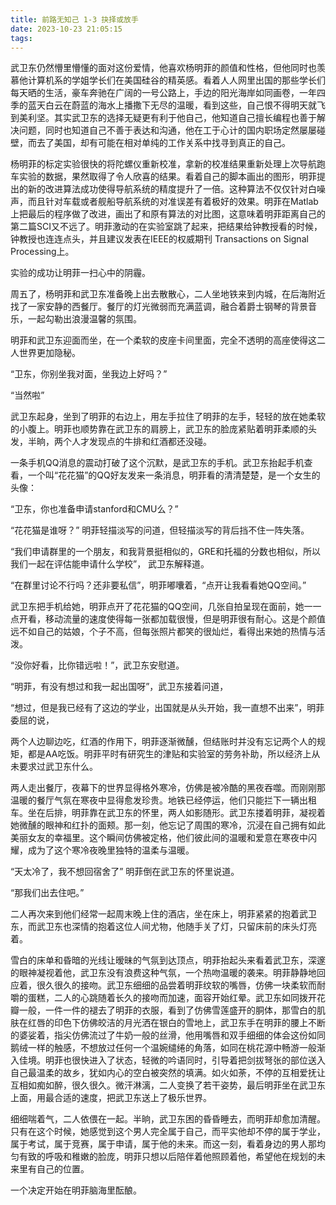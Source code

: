 ```yaml
---
title: 前路无知己 1-3 抉择或放手
date: 2023-10-23 21:05:15
tags:
---
```


武卫东仍然懵里懵懂的面对这份爱情，他喜欢杨明菲的颜值和性格，但他同时也羡慕他计算机系的学姐学长们在美国硅谷的精英感。看着人人网里出国的那些学长们每天晒的生活，豪车奔驰在广阔的一号公路上，手边的阳光海岸如同画卷，一年四季的蓝天白云在蔚蓝的海水上播撒下无尽的温暖，看到这些，自己恨不得明天就飞到美利坚。其实武卫东的选择无疑更有利于他自己，他知道自己擅长编程也善于解决问题，同时也知道自己不善于表达和沟通，他在工于心计的国内职场定然屡屡碰壁，而去了美国，却有可能在相对单纯的工作关系中找寻到真正的自己。

杨明菲的标定实验很快的将陀螺仪重新校准，拿新的校准结果重新处理上次导航跑车实验的数据，果然取得了令人欣喜的结果。看着自己的脚本画出的图形，明菲提出的新的改进算法成功使得导航系统的精度提升了一倍。这种算法不仅仅针对白噪声，而且针对车载或者舰船导航系统的对准误差有着极好的效果。明菲在Matlab上把最后的程序做了改进，画出了和原有算法的对比图，这意味着明菲距离自己的第二篇SCI又不远了。明菲激动的在实验室跳了起来，把结果给钟教授看的时候，钟教授也连连点头，并且建议发表在IEEE的权威期刊 Transactions on Signal Processing上。

实验的成功让明菲一扫心中的阴霾。

周五了，杨明菲和武卫东准备晚上出去散散心，二人坐地铁来到内城，在后海附近找了一家安静的西餐厅。餐厅的灯光微弱而充满蓝调，融合着爵士钢琴的背景音乐，一起勾勒出浪漫温馨的氛围。

明菲和武卫东迎面而坐，在一个柔软的皮座卡间里面，完全不透明的高座使得这二人世界更加隐秘。

“卫东，你别坐我对面，坐我边上好吗？”

“当然啦”

武卫东起身，坐到了明菲的右边上，用左手拉住了明菲的左手，轻轻的放在她柔软的小腹上。明菲也顺势靠在武卫东的肩膀上，武卫东的脸庞紧贴着明菲柔顺的头发，半晌，两个人才发现点的牛排和红酒都还没碰。

一条手机QQ消息的震动打破了这个沉默，是武卫东的手机。武卫东抬起手机查看，一个叫“花花猫”的QQ好友发来一条消息，明菲看的清清楚楚，是一个女生的头像：

“卫东，你也准备申请stanford和CMU么？”

“花花猫是谁呀？” 明菲轻描淡写的问道，但轻描淡写的背后挡不住一阵失落。

“我们申请群里的一个朋友，和我背景挺相似的，GRE和托福的分数也相似，所以我们一起在评估能申请什么学校”， 武卫东解释道。

“在群里讨论不行吗？还非要私信”，明菲嘟囔着，“点开让我看看她QQ空间。”

武卫东把手机给她，明菲点开了花花猫的QQ空间，几张自拍呈现在面前，她一一点开看，移动流量的速度使得每一张都加载很慢，但是明菲很有耐心。这是个颜值远不如自己的姑娘，个子不高，但每张照片都笑的很灿烂，看得出来她的热情与活泼。

“没你好看，比你错远啦！”，武卫东安慰道。

“明菲，有没有想过和我一起出国呀”，武卫东接着问道，

“想过，但是我已经有了这边的学业，出国就是从头开始，我一直想不出来”，明菲委屈的说，

两个人边聊边吃，红酒的作用下，明菲逐渐微醺，但结账时并没有忘记两个人的规矩，都是AA吃饭。明菲平时有研究生的津贴和实验室的劳务补助，所以经济上从未要求过武卫东什么。

两人走出餐厅，夜幕下的世界显得格外寒冷，仿佛是被冷酷的黑夜吞噬。而刚刚那温暖的餐厅气氛在寒夜中显得愈发珍贵。地铁已经停运，他们只能拦下一辆出租车。坐在后排，明菲靠在武卫东的怀里，两人如影随形。武卫东搂着明菲，凝视着她微醺的眼神和红扑的面颊。那一刻，他忘记了周围的寒冷，沉浸在自己拥有如此美丽女友的幸福里。这个瞬间仿佛被定格，他们彼此间的温暖和爱意在寒夜中闪耀，成为了这个寒冷夜晚里独特的温柔与温暖。

“天太冷了，我不想回宿舍了” 明菲倒在武卫东的怀里说道。

“那我们出去住吧。”

二人再次来到他们经常一起周末晚上住的酒店，坐在床上，明菲紧紧的抱着武卫东，而武卫东也深情的抱着这位人间尤物，他随手关了灯，只留床前的床头灯亮着。

雪白的床单和昏暗的光线让暧昧的气氛到达顶点，明菲抬起头来看着武卫东，深邃的眼神凝视着他，武卫东没有浪费这种气氛，一个热吻温暖的袭来。明菲静静地回应着，很久很久的接吻。武卫东细细的品尝着明菲纹软的嘴唇，仿佛一块柔软而耐嚼的蛋糕，二人的心跳随着长久的接吻而加速，面容开始红晕。武卫东如同拨开花瓣一般，一件一件的褪去了明菲的衣服，看到了仿佛雪莲盛开的胴体，那雪白的肌肤在红唇的印色下仿佛皎洁的月光洒在银白的雪地上，武卫东手在明菲的腰上不断的婆娑着，指尖仿佛流过了牛奶一般的丝滑，他用嘴唇和双手细细的体会这份如同鹅绒一样的触感，不想放过任何一个温婉缱绻的角落，如同在桃花源中畅游一般渐入佳境。明菲也很快进入了状态，轻微的吟语同时，引导着把剑拔弩张的部位送入自己最温柔的故乡，犹如内心的空白被突然的填满。如火如荼，不停的互相爱抚让互相如痴如醉，很久很久。微汗淋漓，二人变换了若干姿势，最后明菲坐在武卫东上面，用最合适的速度，把武卫东送上了极乐世界。

细细喘着气，二人依偎在一起。半晌，武卫东困的昏昏睡去，而明菲却愈加清醒。只有在这个时候，她感觉到这个男人完全属于自己，而平实他却不停的属于学业，属于考试，属于竞赛，属于申请，属于他的未来。而这一刻，看着身边的男人那均匀有致的呼吸和稚嫩的脸庞，明菲只想以后陪伴着他照顾着他，希望他在规划的未来里有自己的位置。

一个决定开始在明菲脑海里酝酿。
